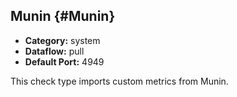 ## Munin {#Munin}
 * **Category:** system
 * **Dataflow:** pull
 * **Default Port:** 4949

This check type imports custom metrics from Munin.

